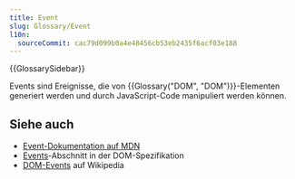 ```yaml
---
title: Event
slug: Glossary/Event
l10n:
  sourceCommit: cac79d099b0a4e48456cb53eb2435f6acf03e188
---
```


{{GlossarySidebar}}

Events sind Ereignisse, die von {{Glossary("DOM", "DOM")}}-Elementen generiert werden und durch JavaScript-Code manipuliert werden können.

## Siehe auch

- [Event-Dokumentation auf MDN](/de/docs/Web/API/Event)
- [Events](https://dom.spec.whatwg.org/#events)-Abschnitt in der DOM-Spezifikation
- [DOM-Events](https://en.wikipedia.org/wiki/DOM_Events) auf Wikipedia
